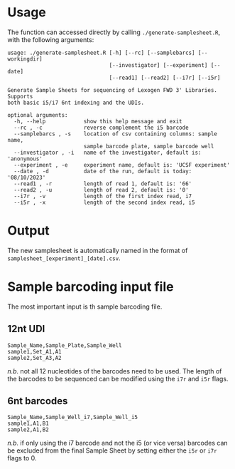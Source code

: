 # Usage
The function can accessed directly by calling `./generate-samplesheet.R`, with the following arguments:
```
usage: ./generate-samplesheet.R [-h] [--rc] [--samplebarcs] [--workingdir]
                                [--investigator] [--experiment] [--date]
                                [--read1] [--read2] [--i7r] [--i5r]

Generate Sample Sheets for sequencing of Lexogen FWD 3' Libraries. Supports
both basic i5/i7 6nt indexing and the UDIs.

optional arguments:
  -h, --help            show this help message and exit
  --rc , -c             reverse complement the i5 barcode
  --samplebarcs , -s    location of csv containing columns: sample name,
                        sample barcode plate, sample barcode well
  --investigator , -i   name of the investigator, default is: 'anonymous'
  --experiment , -e     experiment name, default is: 'UCSF experiment'
  --date , -d           date of the run, default is today: '08/10/2023'
  --read1 , -r          length of read 1, default is: '66'
  --read2 , -u          length of read 2, default is: '0'
  --i7r , -v            length of the first index read, i7
  --i5r , -x            length of the second index read, i5
```

# Output

The new samplesheet is automatically named in the format of `samplesheet_[experiment]_[date].csv`.

# Sample barcoding input file

The most important input is th sample barcoding file. 
## 12nt UDI

```
Sample_Name,Sample_Plate,Sample_Well
sample1,Set_A1,A1
sample2,Set_A3,A2
```
*n.b.* not all 12 nucleotides of the barcodes need to be used. The length of the barcodes to be sequenced can be modified using the `i7r` and `i5r` flags. 

## 6nt barcodes

```
Sample_Name,Sample_Well_i7,Sample_Well_i5
sample1,A1,B1
sample2,A1,B2
```

*n.b.* if only using the i7 barcode and not the i5 (or vice versa) barcodes can be excluded from the final Sample Sheet by setting either the `i5r` or `i7r` flags to 0.
